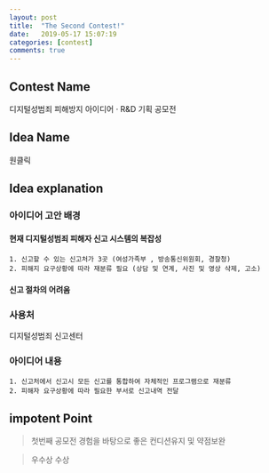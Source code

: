 ```yaml
---
layout: post
title:  "The Second Contest!"
date:   2019-05-17 15:07:19
categories: [contest]
comments: true
---
```

## Contest Name
디지털성범죄 피해방지 아이디어 · R&D 기획 공모전

## Idea Name
원클릭


## Idea explanation

### 아이디어 고안 배경

#### 현재 디지털성범죄 피해자 신고 시스템의 복잡성
	1. 신고할 수 있는 신고처가 3곳 (여성가족부 , 방송통신위원회, 경찰청)
	2. 피해지 요구상황에 따라 재분류 필요 (상담 및 연계, 사진 및 영상 삭제, 고소)
	
#### 신고 절차의 어려움

### 사용처
디지털성범죄 신고센터

### 아이디어 내용
	1. 신고처에서 신고시 모든 신고를 통합하여 자체적인 프로그램으로 재분류 
	2. 피해자 요구상황에 따라 필요한 부서로 신고내역 전달


## impotent Point
> 첫번째 공모전 경험을 바탕으로 좋은 컨디션유지 및 약점보완

> 우수상 수상
